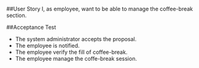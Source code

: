 ##User Story
I, as employee, want to be able to manage the coffee-break section.

##Acceptance Test

* The system administrator accepts the proposal.
* The employee is notified.
* The employee verify the fill of coffee-break.
* The employee manage the coffe-break session.
